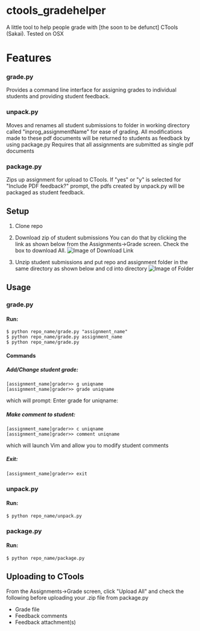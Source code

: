 # ctools_gradehelper
A little tool to help people grade with [the soon to be defunct] CTools (Sakai).
Tested on OSX

# Features
### grade.py
Provides a command line interface for assigning grades to individual students and providing student feedback.

### unpack.py
Moves and renames all student submissions to folder in working directory called "inprog_assignmentName" for ease of grading.
All modifications made to these pdf documents will be returned to students as feedback by using package.py
Requires that all assignments are submitted as single pdf documents

### package.py
Zips up assignment for upload to CTools.
If "yes" or "y" is selected for "Include PDF feedback?" prompt, the pdfs created by unpack.py will be packaged as student feedback.

## Setup
1. Clone repo

2. Download zip of student submissions
    You can do that by clicking the link as shown below from the Assignments->Grade screen. Check the box to download All.
    ![Image of Download Link](https://github.com/nickdonn1/ctools_gradehelper/images/ctools_download.png)

3. Unzip student submissions and put repo and assignment folder in the same directory as shown below and cd into directory
    ![Image of Folder](https://github.com/nickdonn1/ctools_gradehelper/images/folder_struct.png)

## Usage
### grade.py
#### Run:
    $ python repo_name/grade.py "assignment_name"
    $ python repo_name/grade.py assignment_name
    $ python repo_name/grade.py

#### Commands
##### Add/Change student grade:
    [assignment_name]grader>> g uniqname
    [assignment_name]grader>> grade uniqname

which will prompt:
    Enter grade for uniqname: 

##### Make comment to student:
    [assignment_name]grader>> c uniqname
    [assignment_name]grader>> comment uniqname

which will launch Vim and allow you to modify student comments

##### Exit:
    [assignment_name]grader>> exit

### unpack.py
#### Run:
    $ python repo_name/unpack.py

### package.py
#### Run:
    $ python repo_name/package.py

## Uploading to CTools
From the Assignments->Grade screen, click "Upload All" and check the following before uploading your .zip file from package.py
* Grade file
* Feedback comments
* Feedback attachment(s)
